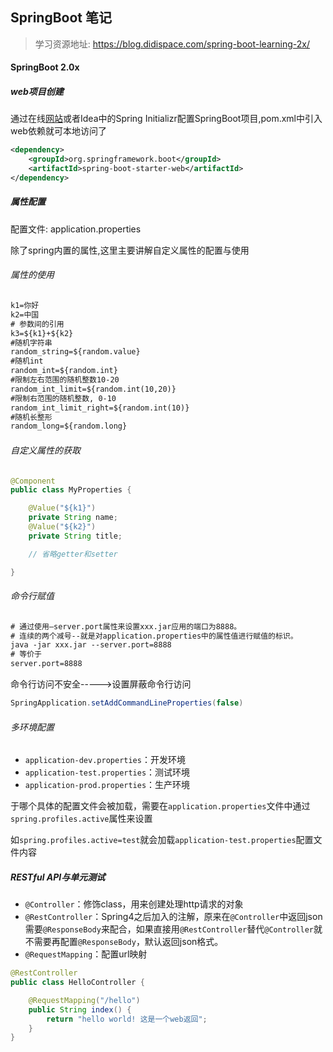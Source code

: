 ## SpringBoot 笔记



> 学习资源地址: https://blog.didispace.com/spring-boot-learning-2x/



#### SpringBoot 2.0x

##### web项目创建

通过在线[网站](http://start.spring.io/)或者Idea中的Spring Initializr配置SpringBoot项目,pom.xml中引入web依赖就可本地访问了

```xml
<dependency>
	<groupId>org.springframework.boot</groupId>
	<artifactId>spring-boot-starter-web</artifactId>
</dependency>
```

##### 属性配置

配置文件:  application.properties

除了spring内置的属性,这里主要讲解自定义属性的配置与使用

###### 属性的使用

```xml
k1=你好
k2=中国
# 参数间的引用
k3=${k1}+${k2}
#随机字符串
random_string=${random.value} 
#随机int
random_int=${random.int}
#限制左右范围的随机整数10-20
random_int_limit=${random.int(10,20)}
#限制右范围的随机整数, 0-10
random_int_limit_right=${random.int(10)}
#随机长整形
random_long=${random.long}
```

###### 自定义属性的获取

```java
@Component
public class MyProperties {

    @Value("${k1}")
    private String name;
    @Value("${k2}")
    private String title;

    // 省略getter和setter

}
```

###### 命令行赋值

```xml
# 通过使用–server.port属性来设置xxx.jar应用的端口为8888。
# 连续的两个减号--就是对application.properties中的属性值进行赋值的标识。
java -jar xxx.jar --server.port=8888
# 等价于 
server.port=8888
```

命令行访问不安全----->设置屏蔽命令行访问

```java
SpringApplication.setAddCommandLineProperties(false)
```

###### 多环境配置

- `application-dev.properties`：开发环境
- `application-test.properties`：测试环境
- `application-prod.properties`：生产环境

于哪个具体的配置文件会被加载，需要在`application.properties`文件中通过`spring.profiles.active`属性来设置

如`spring.profiles.active=test`就会加载`application-test.properties`配置文件内容

##### RESTful API与单元测试

- `@Controller`：修饰class，用来创建处理http请求的对象
- `@RestController`：Spring4之后加入的注解，原来在`@Controller`中返回json需要`@ResponseBody`来配合，如果直接用`@RestController`替代`@Controller`就不需要再配置`@ResponseBody`，默认返回json格式。
- `@RequestMapping`：配置url映射

```java
@RestController
public class HelloController {

    @RequestMapping("/hello")
    public String index() {
        return "hello world! 这是一个web返回";
    }
}
```


